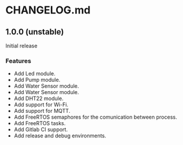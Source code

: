 # CHANGELOG.md

## 1.0.0 (unstable)

Initial release

### Features

  - Add Led module.
  - Add Pump module.
  - Add Water Sensor module.
  - Add Water Sensor module.
  - Add DHT22 module.
  - Add support for Wi-Fi.
  - Add support for MQTT.
  - Add FreeRTOS semaphores for the comunication between process.
  - Add FreeRTOS tasks.
  - Add Gitlab CI support.
  - Add release and debug environments.